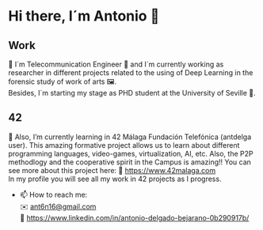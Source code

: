# Hi there, I´m Antonio 👋

## Work
💼 I´m Telecommunication Engineer 📡 and I´m currently working as researcher in different projects related to the using of Deep Learning in the forensic study of work of arts 🖼️. <br /> 
Besides, I´m starting my stage as PHD student at the University of Seville 🔬. 


## 42
🌱 Also, I’m currently learning in 42 Málaga Fundación Telefónica (antdelga user). This amazing formative project allows us to learn about different programming languages, video-games, virtualization, AI, etc. Also, the P2P methodlogy and the cooperative spirit in the Campus is amazing!! You can see more about this project here: 🔗 https://www.42malaga.com <br />
In my profile you will see all my work in 42 projects as I progress.

- 📫 How to reach me: <br />
✉️ ant6n16@gmail.com <br />
🔗 https://www.linkedin.com/in/antonio-delgado-bejarano-0b290917b/


<!--
**ant6n16/ant6n16** is a ✨ _special_ ✨ repository because its `README.md` (this file) appears on your GitHub profile.

Here are some ideas to get you started:

- 🔭 I’m currently working on ...
- 🌱 I’m currently learning ...
- 👯 I’m looking to collaborate on ...
- 🤔 I’m looking for help with ...
- 💬 Ask me about ...

- 😄 Pronouns: ...
- ⚡ Fun fact: ...
-->

